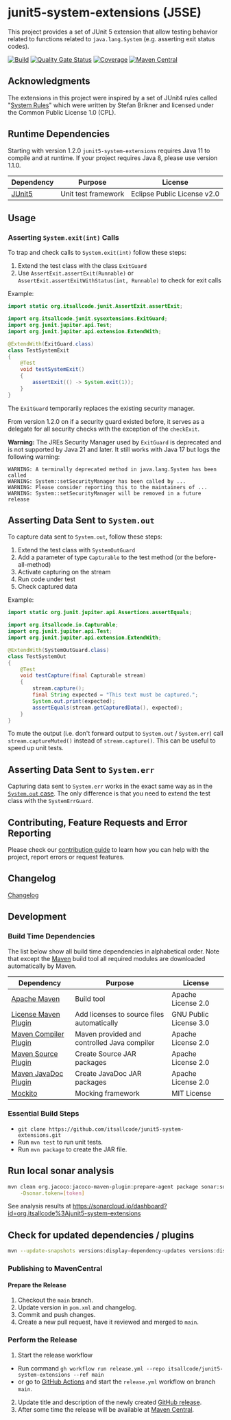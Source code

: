 # junit5-system-extensions (J5SE)

This project provides a set of JUnit 5 extension that allow testing behavior related to functions related to `java.lang.System` (e.g. asserting exit status codes).

[![Build](https://github.com/itsallcode/junit5-system-extensions/actions/workflows/build.yml/badge.svg)](https://github.com/itsallcode/junit5-system-extensions/actions/workflows/build.yml)
[![Quality Gate Status](https://sonarcloud.io/api/project_badges/measure?project=org.itsallcode%3Ajunit5-system-extensions&metric=alert_status)](https://sonarcloud.io/dashboard?id=org.itsallcode%3Ajunit5-system-extensions)
[![Coverage](https://sonarcloud.io/api/project_badges/measure?project=org.itsallcode%3Ajunit5-system-extensions&metric=coverage)](https://sonarcloud.io/dashboard?id=org.itsallcode%3Ajunit5-system-extensions)
[![Maven Central](https://img.shields.io/maven-central/v/org.itsallcode/junit5-system-extensions)](https://search.maven.org/artifact/org.itsallcode/junit5-system-extensions)

## Acknowledgments

The extensions in this project were inspired by a set of JUnit4 rules called "[System Rules](https://stefanbirkner.github.io/system-rules/)" which were written by Stefan Brikner and licensed under the Common Public License 1.0 (CPL).

## Runtime Dependencies

Starting with version 1.2.0 `junit5-system-extensions` requires Java 11 to compile and at runtime. If your project requires Java 8, please use version 1.1.0.

| Dependency                                                                   | Purpose                                                | License                       |
-------------------------------------------------------------------------------|--------------------------------------------------------|--------------------------------
| [JUnit5](https://junit.org/junit5/)                                          | Unit test framework                                    | Eclipse Public License v2.0   |

## Usage

### Asserting `System.exit(int)` Calls

To trap and check calls to `System.exit(int)` follow these steps:

1. Extend the test class with the class `ExitGuard`
2. Use `AssertExit.assertExit(Runnable)` or `AssertExit.assertExitWithStatus(int, Runnable)` to check for exit calls

Example:

```java
import static org.itsallcode.junit.AssertExit.assertExit;

import org.itsallcode.junit.sysextensions.ExitGuard;
import org.junit.jupiter.api.Test;
import org.junit.jupiter.api.extension.ExtendWith;

@ExtendWith(ExitGuard.class)
class TestSystemExit
{
    @Test
    void testSystemExit()
    {
        assertExit(() -> System.exit(1));
    }
}
```

The `ExitGuard` temporarily replaces the existing security manager.

From version 1.2.0 on if a security guard existed before, it serves as a delegate for all security checks with the exception of the `checkExit`.

**Warning:** The JREs Security Manager used by `ExitGuard` is deprecated and is not supported by Java 21 and later. It still works with Java 17 but logs the following warning:

```
WARNING: A terminally deprecated method in java.lang.System has been called
WARNING: System::setSecurityManager has been called by ...
WARNING: Please consider reporting this to the maintainers of ...
WARNING: System::setSecurityManager will be removed in a future release
```

## Asserting Data Sent to `System.out`

To capture data sent to `System.out`, follow these steps:

1. Extend the test class with `SystemOutGuard`
2. Add a parameter of type `Capturable` to the test method (or the before-all-method)
3. Activate capturing on the stream
4. Run code under test
5. Check captured data

Example:

```java
import static org.junit.jupiter.api.Assertions.assertEquals;

import org.itsallcode.io.Capturable;
import org.junit.jupiter.api.Test;
import org.junit.jupiter.api.extension.ExtendWith;

@ExtendWith(SystemOutGuard.class)
class TestSystemOut
{
    @Test
    void testCapture(final Capturable stream)
    {
        stream.capture();
        final String expected = "This text must be captured.";
        System.out.print(expected);
        assertEquals(stream.getCapturedData(), expected);
    }
}
```

To mute the output (i.e. don't forward output to `System.out` / `System.err`) call `stream.captureMuted()` instead of `stream.capture()`. This can be useful to speed up unit tests.

## Asserting Data Sent to `System.err`

Capturing data sent to `System.err` works in the exact same way as in the [`System.out` case](#asserting-data-sent-to-system-out). The only difference is that you need to extend the test class with the `SystemErrGuard`.

## Contributing, Feature Requests and Error Reporting

Please check our [contribution guide](.github/CONTRIBUTING.md) to learn how you can help with the project, report errors or request features.

## Changelog

[Changelog](doc/changes/changelog.md)

## Development

### Build Time Dependencies

The list below show all build time dependencies in alphabetical order. Note that except the [Maven](https://maven.apache.org/) build tool all required modules are downloaded automatically by Maven.

| Dependency                                                                       | Purpose                                                | License                       |
-----------------------------------------------------------------------------------|--------------------------------------------------------|--------------------------------
| [Apache Maven](https://maven.apache.org/)                                        | Build tool                                             | Apache License 2.0            |
| [License Maven Plugin](https://www.mojohaus.org/license-maven-plugin/)           | Add licenses to source files automatically             | GNU Public License 3.0        |
| [Maven Compiler Plugin](https://maven.apache.org/plugins/maven-compiler-plugin/) | Maven provided and controlled Java compiler            | Apache License 2.0            |
| [Maven Source Plugin](https://maven.apache.org/plugins/maven-source-plugin/)     | Create Source JAR packages                             | Apache License 2.0            |
| [Maven JavaDoc Plugin](https://maven.apache.org/plugins/maven-javadoc-plugin/)   | Create JavaDoc JAR packages                            | Apache License 2.0            |
| [Mockito](https://site.mockito.org/)                                             | Mocking framework                                      | MIT License                   |

### Essential Build Steps

* `git clone https://github.com/itsallcode/junit5-system-extensions.git`
* Run `mvn test` to run unit tests.
* Run `mvn package` to create the JAR file.

## Run local sonar analysis

```bash
mvn clean org.jacoco:jacoco-maven-plugin:prepare-agent package sonar:sonar \
    -Dsonar.token=[token]
```

See analysis results at https://sonarcloud.io/dashboard?id=org.itsallcode%3Ajunit5-system-extensions

## Check for updated dependencies / plugins

```bash
mvn --update-snapshots versions:display-dependency-updates versions:display-plugin-updates
```

### Publishing to MavenCentral
#### Prepare the Release

1. Checkout the `main` branch.
2. Update version in `pom.xml` and changelog.
3. Commit and push changes.
4. Create a new pull request, have it reviewed and merged to `main`.

### Perform the Release

1. Start the release workflow
  * Run command `gh workflow run release.yml --repo itsallcode/junit5-system-extensions --ref main`
  * or go to [GitHub Actions](https://github.com/itsallcode/junit5-system-extensions/actions/workflows/release.yml) and start the `release.yml` workflow on branch `main`.
2. Update title and description of the newly created [GitHub release](https://github.com/itsallcode/junit5-system-extensions/releases).
3. After some time the release will be available at [Maven Central](https://repo1.maven.org/maven2/org/itsallcode/junit5-system-extensions/).
